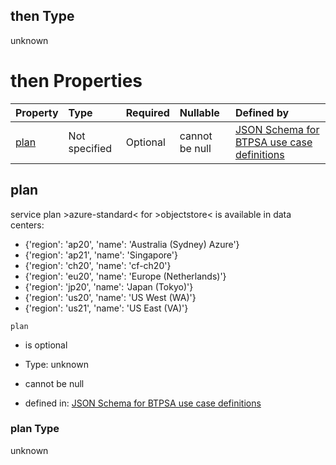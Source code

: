 ## then Type

unknown

# then Properties

| Property      | Type          | Required | Nullable       | Defined by                                                                                                                                                                                                                                      |
| :------------ | :------------ | :------- | :------------- | :---------------------------------------------------------------------------------------------------------------------------------------------------------------------------------------------------------------------------------------------- |
| [plan](#plan) | Not specified | Optional | cannot be null | [JSON Schema for BTPSA use case definitions](btpsa-usecase-properties-services-items-allof-1-then-allof-78-then-allof-0-then-properties-plan.md "undefined#/properties/services/items/allOf/1/then/allOf/78/then/allOf/0/then/properties/plan") |

## plan

service plan >azure-standard< for >objectstore< is available in data centers:

*   {'region': 'ap20', 'name': 'Australia (Sydney) Azure'}
*   {'region': 'ap21', 'name': 'Singapore'}
*   {'region': 'ch20', 'name': 'cf-ch20'}
*   {'region': 'eu20', 'name': 'Europe (Netherlands)'}
*   {'region': 'jp20', 'name': 'Japan (Tokyo)'}
*   {'region': 'us20', 'name': 'US West (WA)'}
*   {'region': 'us21', 'name': 'US East (VA)'}

`plan`

*   is optional

*   Type: unknown

*   cannot be null

*   defined in: [JSON Schema for BTPSA use case definitions](btpsa-usecase-properties-services-items-allof-1-then-allof-78-then-allof-0-then-properties-plan.md "undefined#/properties/services/items/allOf/1/then/allOf/78/then/allOf/0/then/properties/plan")

### plan Type

unknown
